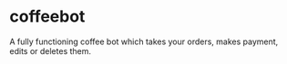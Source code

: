 # coffeebot
A fully functioning coffee bot which takes your orders, makes payment, edits or deletes them.
